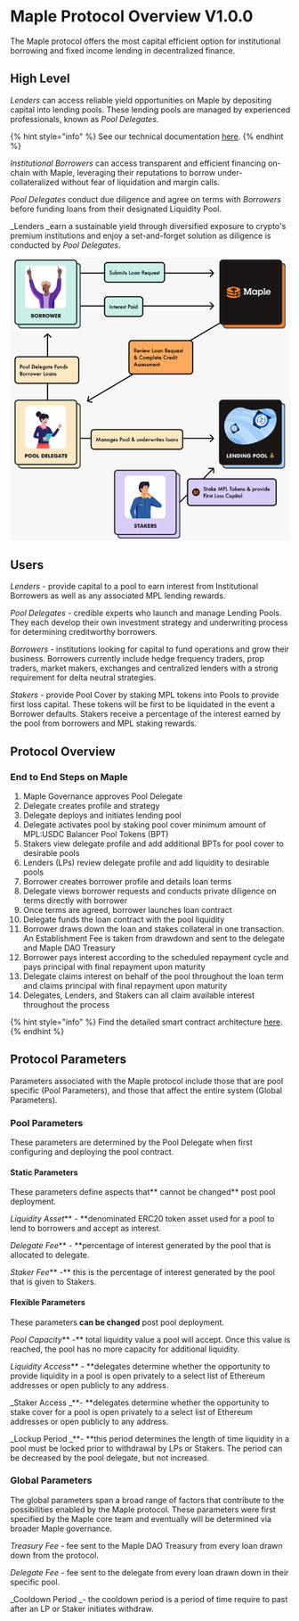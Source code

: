 # Maple Protocol Overview V1.0.0

The Maple protocol offers the most capital efficient option for institutional borrowing and fixed income lending in decentralized finance.

## High Level

_Lenders_ can access reliable yield opportunities on Maple by depositing capital into lending pools. These lending pools are managed by experienced professionals, known as _Pool Delegates_.

{% hint style="info" %}
See our technical documentation [here](https://github.com/maple-labs/maple-core/wiki).
{% endhint %}

_Institutional_ _Borrowers_ can access transparent and efficient financing on-chain with Maple, leveraging their reputations to borrow under-collateralized without fear of liquidation and margin calls.

_Pool Delegates_ conduct due diligence and agree on terms with _Borrowers_ before funding loans from their designated Liquidity Pool.

_Lenders _earn a sustainable yield through diversified exposure to crypto's premium institutions and enjoy a set-and-forget solution as diligence is conducted by _Pool Delegates_.

![](<../.gitbook/assets/image (26).png>)

## Users

_Lenders -_ provide capital to a pool to earn interest from Institutional Borrowers as well as any associated MPL lending rewards.

_Pool Delegates -_  credible experts who launch and manage Lending Pools. They each develop their own investment strategy and underwriting process for determining creditworthy borrowers.

_Borrowers -_ institutions looking for capital to fund operations and grow their business. Borrowers currently include hedge frequency traders, prop traders, market makers, exchanges and centralized lenders with a strong requirement for delta neutral strategies.

_Stakers -_ provide Pool Cover by staking MPL tokens into Pools to provide first loss capital. These tokens will be first to be liquidated in the event a Borrower defaults. Stakers receive a percentage of the interest earned by the pool from borrowers and MPL staking rewards.

## Protocol Overview

### End to End Steps on Maple

1. Maple Governance approves Pool Delegate&#x20;
2. Delegate creates profile and strategy&#x20;
3. Delegate deploys and initiates lending pool&#x20;
4. Delegate activates pool by staking pool cover minimum amount of MPL:USDC Balancer Pool Tokens (BPT)&#x20;
5. Stakers view delegate profile and add additional BPTs for pool cover to desirable pools
6. Lenders (LPs) review delegate profile and add liquidity to desirable pools&#x20;
7. Borrower creates borrower profile and details loan terms&#x20;
8. Delegate views borrower requests and conducts private diligence on terms directly with borrower&#x20;
9. Once terms are agreed, borrower launches loan contract&#x20;
10. Delegate funds the loan contract with the pool liquidity&#x20;
11. Borrower draws down the loan and stakes collateral in one transaction. An Establishment Fee is taken from drawdown and sent to the delegate and Maple DAO Treasury&#x20;
12. Borrower pays interest according to the scheduled repayment cycle and pays principal with final repayment upon maturity&#x20;
13. Delegate claims interest on behalf of the pool throughout the loan term and claims principal with final repayment upon maturity&#x20;
14. Delegates, Lenders, and Stakers can all claim available interest throughout the process

{% hint style="info" %}
Find the detailed smart contract architecture [here](https://github.com/maple-labs/maple-core/wiki/Smart-Contract-Architecture).
{% endhint %}

## Protocol Parameters

Parameters associated with the Maple protocol include those that are pool specific (Pool Parameters), and those that affect the entire system (Global Parameters).

### Pool Parameters

These parameters are determined by the Pool Delegate when first configuring and deploying the pool contract.

#### Static Parameters

These parameters define aspects that** cannot be changed** post pool deployment.

_Liquidity Asset_** - **denominated ERC20 token asset used for a pool to lend to borrowers and accept as interest.

_Delegate Fee_** - **percentage of interest generated by the pool that is allocated to delegate.

_Staker Fee_** -** this is the percentage of interest generated by the pool that is given to Stakers.

#### Flexible Parameters

These parameters **can be changed** post pool deployment.

_Pool Capacity_** -** total liquidity value a pool will accept. Once this value is reached, the pool has no more capacity for additional liquidity.

_Liquidity Access_** - **delegates determine whether the opportunity to provide liquidity in a pool is open privately to a select list of Ethereum addresses or open publicly to any address.

_Staker Access _**- **delegates determine whether the opportunity to stake cover for a pool is open privately to a select list of Ethereum addresses or open publicly to any address.

_Lockup Period _**- **this period determines the length of time liquidity in a pool must be locked prior to withdrawal by LPs or Stakers. The period can be decreased by the pool delegate, but not increased.

### Global Parameters

The global parameters span a broad range of factors that contribute to the possibilities enabled by the Maple protocol. These parameters were first specified by the Maple core team and eventually will be determined via broader Maple governance.

_Treasury Fee -_ fee sent to the Maple DAO Treasury from every loan drawn down from the protocol.

_Delegate Fee -_ fee sent to the delegate from every loan drawn down in their specific pool.

_Cooldown Period _- the cooldown period is a period of time require to past after an LP or Staker initiates withdraw.
